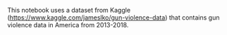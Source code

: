 This notebook uses a dataset from Kaggle (https://www.kaggle.com/jameslko/gun-violence-data) that contains gun violence data in America from 2013-2018.
